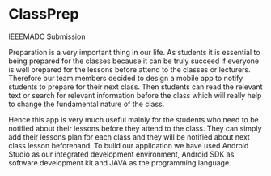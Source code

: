 # ClassPrep
IEEEMADC Submission

Preparation is a very important thing in our life. As students it is essential to being prepared for the classes because it can be truly succeed if everyone is well prepared for the lessons before attend to the classes or lecturers. Therefore our team members decided to design a mobile app to notify students to prepare for their next class. Then students can read the relevant text or  search for relevant information before the class which will really help to change the fundamental nature of the class. 

Hence this app is very much useful mainly for the students who need to be notified about their lessons before they attend to the class. They can simply add their lessons plan for each class and they will be notified about next class lesson beforehand. 
To build our application we have used Android Studio as our integrated development environment, Android SDK as software development kit and JAVA as the programming language. 




